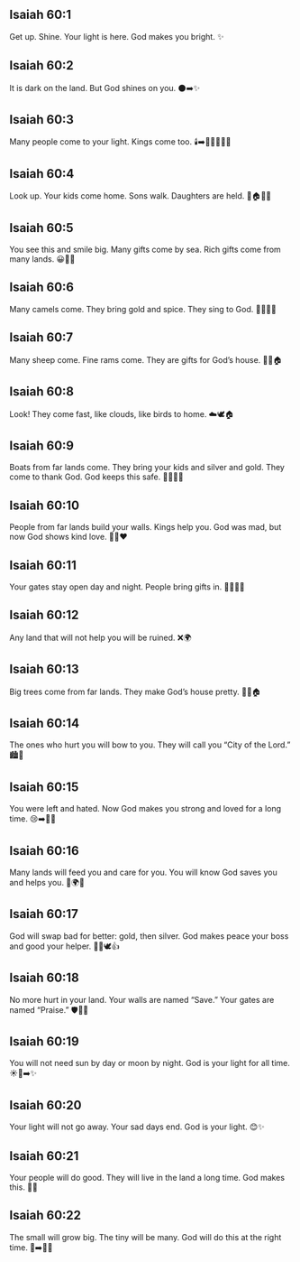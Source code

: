## Isaiah 60:1
Get up. Shine. Your light is here. God makes you bright. ✨
## Isaiah 60:2
It is dark on the land. But God shines on you. 🌑➡️✨
## Isaiah 60:3
Many people come to your light. Kings come too. 🕯️➡️👨‍👩‍👧‍👦👑
## Isaiah 60:4
Look up. Your kids come home. Sons walk. Daughters are held. 👀🏠👦👧
## Isaiah 60:5
You see this and smile big. Many gifts come by sea. Rich gifts come from many lands. 😀🎁🚢
## Isaiah 60:6
Many camels come. They bring gold and spice. They sing to God. 🐪🥇🧂🎶
## Isaiah 60:7
Many sheep come. Fine rams come. They are gifts for God’s house. 🐑🐏🏠
## Isaiah 60:8
Look! They come fast, like clouds, like birds to home. ☁️🕊️🏠
## Isaiah 60:9
Boats from far lands come. They bring your kids and silver and gold. They come to thank God. God keeps this safe. 🚢🧒🥈🥇
## Isaiah 60:10
People from far lands build your walls. Kings help you. God was mad, but now God shows kind love. 🧱👑❤️
## Isaiah 60:11
Your gates stay open day and night. People bring gifts in. 🚪🌙🌞🎁
## Isaiah 60:12
Any land that will not help you will be ruined. ❌🌍
## Isaiah 60:13
Big trees come from far lands. They make God’s house pretty. 🌲🌲🏠
## Isaiah 60:14
The ones who hurt you will bow to you. They will call you “City of the Lord.” 🏙️🙏
## Isaiah 60:15
You were left and hated. Now God makes you strong and loved for a long time. 😢➡️💪💖
## Isaiah 60:16
Many lands will feed you and care for you. You will know God saves you and helps you. 🍼🌍🙏
## Isaiah 60:17
God will swap bad for better: gold, then silver. God makes peace your boss and good your helper. 🥇🥈🕊️👍
## Isaiah 60:18
No more hurt in your land. Your walls are named “Save.” Your gates are named “Praise.” 🛡️🚪🎵
## Isaiah 60:19
You will not need sun by day or moon by night. God is your light for all time. ☀️🌙➡️✨
## Isaiah 60:20
Your light will not go away. Your sad days end. God is your light. 😊✨
## Isaiah 60:21
Your people will do good. They will live in the land a long time. God makes this. 🌱🏡
## Isaiah 60:22
The small will grow big. The tiny will be many. God will do this at the right time. 🌱➡️🌳⏰
